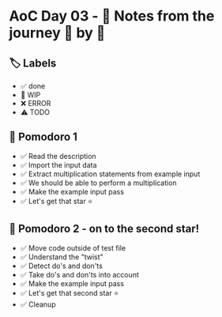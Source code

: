 # AoC Day 03 - 📝 Notes from the journey 🍅 by 🍅

## 🏷️ Labels

- ✅ done
- 🚧 WIP
- ❌ ERROR
- ⚠️ TODO

## 🍅 Pomodoro 1
- ✅ Read the description
- ✅ Import the input data
- ✅ Extract multiplication statements from example input
- ✅ We should be able to perform a multiplication
- ✅ Make the example input pass
- ✅ Let's get that star ⭐️

## 🍅 Pomodoro 2 - on to the second star!
- ✅ Move code outside of test file
- ✅ Understand the "twist"
- ✅ Detect do's and don'ts
- ✅ Take do's and don'ts into account
- ✅ Make the example input pass
- ✅ Let's get that second star ⭐️
- ✅ Cleanup